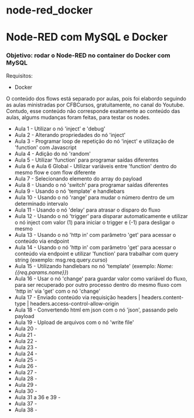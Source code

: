 # node-red_docker
<h1>Node-RED com MySQL e Docker</h1>

<h3>Objetivo: rodar o Node-RED no container do Docker com MySQL</h3>

Requisitos:
- Docker

O conteúdo dos flows está separado por aulas, pois foi elabordo seguindo as aulas ministradas por CFBCursos, gratuitamente, no canal do Youtube.
Contudo, esse conteúdo não corresponde exatamente ao conteúdo das aulas, algums mudanças foram feitas, para testar os nodes.

<ul>
    <li>Aula 1 - Utilizar o nó 'inject' e 'debug'</li>
    <li>Aula 2 - Alterando propriedades do nó 'inject'</li>
    <li>Aula 3 - Programar loop de repetição do nó 'inject' e utilização de 'function' com Javascript</li>
    <li>Aula 4 - Adição do nó 'random'</li>
    <li>Aula 5 - Utilizar 'function' para programar saídas diferentes</li>
    <li>Aula 6 e Aula 6 Global - Utilizar variáveis entre 'function' dentro do mesmo flow e com flow diferente</li>
    <li>Aula 7 - Selecionando elemento do array do payload</li>
    <li>Aula 8 - Usando o nó 'switch' para programar saídas diferentes</li>
    <li>Aula 9 - Usando o nó 'template' e handlebars</li>
    <li>Aula 10 - Usando o nó 'range' para mudar o número dentro de um determinado intervalo</li>
    <li>Aula 11 - Usando o nó 'delay' para atrasar o disparo do fluxo</li>
    <li>Aula 12 - Usando o nó 'trigger' para disparar automaticamente e utilizar o nó inject com valor (1) para iniciar o trigger e (-1) para desligar o mesmo</li>
    <li>Aula 13 - Usando o nó 'http in' com parâmetro 'get' para acessar o conteúdo via endpoint</li>
    <li>Aula 14 - Usando o nó 'http in' com parâmetro 'get' para acessar o conteúdo via endpoint e utilizar 'function' para trabalhar com query string (exemplo: msg.req.query.curso)</li>
    <li>Aula 15 - Utilizando handlebars no nó 'template' (exemplo: <i>Nome: {{req.params.nome}}</i>)</li>
    <li>Aula 16 - Usar o nó 'change' para guardar valor como variável do fluxo, para ser recuperado por outro processo dentro do mesmo fluxo com 'http in' via 'get' com o nó 'change'</li>
    <li>Aula 17 - Enviado conteúdo via requisição headers | headers.content-type | headers.access-control-allow-origin</li>
    <li>Aula 18 - Convertendo html em json com o nó 'json', passando pelo payload</li>
    <li>Aula 19 - Upload de arquivos com o nó 'write file'</li>
    <li>Aula 20 - </li>
    <li>Aula 21 - </li>
    <li>Aula 22 - </li>
    <li>Aula 23 - </li>
    <li>Aula 24 - </li>
    <li>Aula 25 - </li>
    <li>Aula 26 - </li>
    <li>Aula 27 - </li>
    <li>Aula 28 - </li>
    <li>Aula 29 - </li>
    <li>Aula 30 - </li>
    <li>Aula 31 a 36 e 39 - </li>
    <li>Aula 37 - </li>
    <li>Aula 38 - </li>
</ul>

